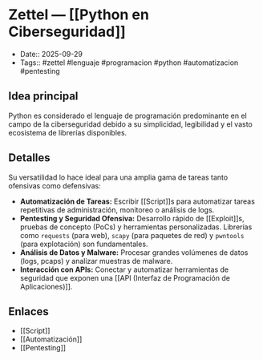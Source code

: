 # Zettel — [[Python en Ciberseguridad]]

- Date:: 2025-09-29
- Tags:: #zettel #lenguaje #programacion #python #automatizacion #pentesting

## Idea principal
Python es considerado el lenguaje de programación predominante en el campo de la ciberseguridad debido a su simplicidad, legibilidad y el vasto ecosistema de librerías disponibles.

## Detalles
Su versatilidad lo hace ideal para una amplia gama de tareas tanto ofensivas como defensivas:

- **Automatización de Tareas:** Escribir [[Script]]s para automatizar tareas repetitivas de administración, monitoreo o análisis de logs.
- **Pentesting y Seguridad Ofensiva:** Desarrollo rápido de [[Exploit]]s, pruebas de concepto (PoCs) y herramientas personalizadas. Librerías como `requests` (para web), `scapy` (para paquetes de red) y `pwntools` (para explotación) son fundamentales.
- **Análisis de Datos y Malware:** Procesar grandes volúmenes de datos (logs, pcaps) y analizar muestras de malware.
- **Interacción con APIs:** Conectar y automatizar herramientas de seguridad que exponen una [[API (Interfaz de Programación de Aplicaciones)]].

## Enlaces
- [[Script]]
- [[Automatización]]
- [[Pentesting]]